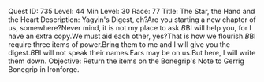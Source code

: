 Quest ID: 735
Level: 44
Min Level: 30
Race: 77
Title: The Star, the Hand and the Heart
Description: Yagyin's Digest, eh?Are you starting a new chapter of us, somewhere?Never mind, it is not my place to ask.$B$BI will help you, for I have an extra copy.We must aid each other, yes?That is how we flourish.$B$BI require three items of power.Bring them to me and I will give you the digest.$B$BI will not speak their names.Ears may be on us.But here, I will write them down.
Objective: Return the items on the Bonegrip's Note to Gerrig Bonegrip in Ironforge.
